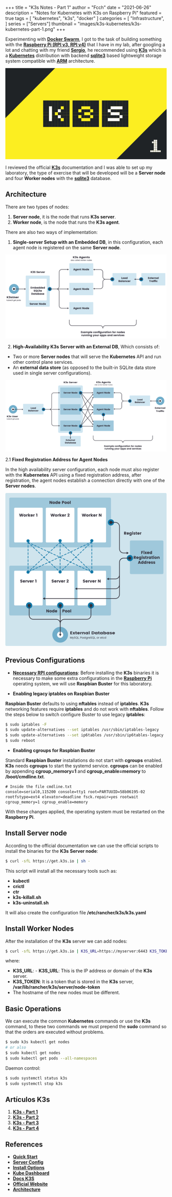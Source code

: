 +++
title = "K3s Notes - Part 1"
author = "Fcch"
date = "2021-06-26"
description = "Notes for Kubernetes with K3s on Raspberry Pi"
featured = true
tags = [
    "kubernetes",
    "k3s",
    "docker"
]
categories = [
    "Infrastructure",
]
series = ["Servers"]
thumbnail = "images/k3s-kubernetes/k3s-kubernetes-part-1.png"
+++

Experimenting with [**Docker Swarm**](https://docs.docker.com/engine/swarm/), I got to the task of building something with the [**Raspberry Pi (RPI v3, RPI v4)**](https://www.raspberrypi.org/) that I have in my lab, after googling a lot and chatting with my friend [**Sergio**](https://twitter.com/donkeysharp), he recommended using [**K3s**](https://k3s.io/) which is a [**Kubernetes**](https://kubernetes.io/) distribution with backend [**sqlite3**](https://www.sqlite.org/index.html) based lightweight storage system compatible with [**ARM**](https://en.wikipedia.org/wiki/ARM_architecture) architecture.

<!--more-->

![](/images/k3s-kubernetes/k3s-kubernetes-part-1.png)

I reviewed the official [**K3s**](https://rancher.com/docs/k3s/latest/en/) documentation and I was able to set up my laboratory, the type of exercise that will be developed will be a **Server node** and four **Worker nodes** with the [**sqlite3**](https://www.sqlite.org/index.html) database.

## Architecture

There are two types of nodes:

1. **Server node**, it is the node that runs **K3s server**.
2. **Worker node**, is the node that runs the **K3s agent**.

There are also two ways of implementation:

1. **Single-server Setup with an Embedded DB**, in this configuration, each agent node is registered on the same **Server node**.

![](/images/k3s-kubernetes/k3s-architecture-single-server.png)

2. **High-Availability K3s Server with an External DB**, Which consists of:

  - Two or more **Server nodes** that will serve the **Kubernetes** API and run other control plane services.
  - An **external data store** (as opposed to the built-in SQLite data store used in single server configurations).

![](/images/k3s-kubernetes/k3s-architecture-ha-server.png)

2.1 **Fixed Registration Address for Agent Nodes**

In the high availability server configuration, each node must also register with the **Kubernetes** API using a fixed registration address, after registration, the agent nodes establish a connection directly with one of the **Server nodes**.

![](/images/k3s-kubernetes/k3s-production-setup.svg)

## Previous Configurations

- [**Necessary RPI configurations**](https://rancher.com/docs/k3s/latest/en/advanced/#enabling-legacy-iptables-on-raspbian-buster): Before installing the **K3s** binaries it is necessary to make some extra configurations in the [**Raspberry Pi**](https://www.raspberrypi.org/) operating system, we will use **Raspbian Buster** for this laboratory.

- **Enabling legacy iptables on Raspbian Buster**

**Raspbian Buster** defaults to using **nftables** instead of **iptables**. **K3s** networking features require **iptables** and do not work with **nftables**. Follow the steps below to switch configure Buster to use legacy **iptables**:

```bash
$ sudo iptables -F
$ sudo update-alternatives --set iptables /usr/sbin/iptables-legacy
$ sudo update-alternatives --set ip6tables /usr/sbin/ip6tables-legacy
$ sudo reboot
```

- **Enabling cgroups for Raspbian Buster**

Standard **Raspbian Buster** installations do not start with **cgroups** enabled. **K3s** needs **cgroups** to start the systemd service. **cgroups** can be enabled by appending **cgroup_memory=1** and **cgroup_enable=memory** to **/boot/cmdline.txt**.

```text
# Inside the file cmdline.txt
console=serial0,115200 console=tty1 root=PARTUUID=58b06195-02 rootfstype=ext4 elevator=deadline fsck.repair=yes rootwait cgroup_memory=1 cgroup_enable=memory
```

With these changes applied, the operating system must be restarted on the **Raspberry Pi**.

## Install Server node

According to the official documentation we can use the official scripts to install the binaries for the **K3s** **Server node**:

```bash
$ curl -sfL https://get.k3s.io | sh -
```

This script will install all the necessary tools such as:

- **kubectl**
- **crictl**
- **ctr**
- **k3s-killall.sh**
- **k3s-uninstall.sh**

It will also create the configuration file **/etc/rancher/k3s/k3s.yaml**

## Install Worker Nodes

After the installation of the **K3s** server we can add nodes:

```bash
$ curl -sfL https://get.k3s.io | K3S_URL=https://myserver:6443 K3S_TOKEN=mynodetoken sh -
```

where:

- **K3S_URL**: - **K3S_URL**: This is the IP address or domain of the  **K3s** server.
- **K3S_TOKEN**: It is a token that is stored in the **K3s** server, **/var/lib/rancher/k3s/server/node-token**
- The hostname of the new nodes must be different.

## Basic Operations

We can execute the common **Kubernetes** commands or use the **K3s** command, to these two commands we must prepend the **sudo** command so that the orders are executed without problems.

```bash
$ sudo k3s kubectl get nodes
# or also
$ sudo kubectl get nodes
$ sudo kubectl get pods --all-namespaces
```

Daemon control:

```bash
$ sudo systemctl status k3s
$ sudo systemctl stop k3s
```

## Artículos K3s

1. [**K3s - Part 1**](https://blog.fcch.xyz/en/post/infrastructure/k3s-notes-first/)
2. [**K3s - Part 2**](https://blog.fcch.xyz/en/post/infrastructure/k3s-notes-second/)
3. [**K3s - Part 3**](https://blog.fcch.xyz/en/post/infrastructure/k3s-notes-third/)
4. [**K3s - Part 4**](https://blog.fcch.xyz/en/post/infrastructure/k3s-notes-fourth/)

## References

- [**Quick Start**](https://rancher.com/docs/k3s/latest/en/quick-start/)
- [**Server Config**](https://rancher.com/docs/k3s/latest/en/installation/install-options/server-config/)
- [**Install Options**](https://rancher.com/docs/k3s/latest/en/installation/install-options/)
- [**Kube Dashboard**](https://rancher.com/docs/k3s/latest/en/installation/kube-dashboard/)
- [**Docs K3S**](https://rancher.com/docs/)
- [**Official Website**](https://k3s.io/)
- [**Architecture**](https://rancher.com/docs/k3s/latest/en/architecture/)